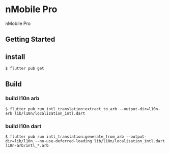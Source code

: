 # nMobile Pro

nMobile Pro

## Getting Started


## install
```shelllanguage
$ flutter pub get
```
## Build

### build l10n arb
```shelllanguage
$ flutter pub run intl_translation:extract_to_arb --output-dir=l10n-arb lib/l10n/localization_intl.dart
```

### build l10n dart
```shelllanguage
$ flutter pub run intl_translation:generate_from_arb --output-dir=lib/l10n --no-use-deferred-loading lib/l10n/localization_intl.dart l10n-arb/intl_*.arb
```